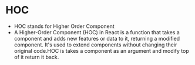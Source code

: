 # HOC
* HOC stands for Higher Order Component
* A Higher-Order Component (HOC) in React is a function that takes a component and adds new features or data to it, returning a modified component. It's used to extend components without changing their original code.HOC is takes a component as an argument and modify top of it return it back.
